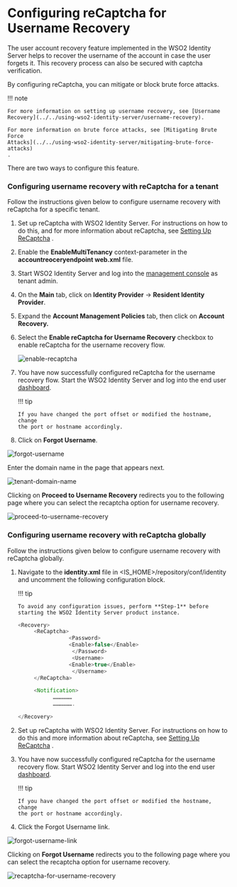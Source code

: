 # Configuring reCaptcha for Username Recovery

The user account recovery feature implemented in the WSO2 Identity
Server helps to recover the username of the account in case the user
forgets it. This recovery process can also be secured with captcha
verification.

By configuring reCaptcha, you can mitigate or block brute force attacks.

!!! note
    
    For more information on setting up username recovery, see [Username
    Recovery](../../using-wso2-identity-server/username-recovery).
    
    For more information on brute force attacks, see [Mitigating Brute Force
    Attacks](../../using-wso2-identity-server/mitigating-brute-force-attacks)
    .
    

There are two ways to configure this feature.

### Configuring username recovery with reCaptcha for a tenant

Follow the instructions given below to configure username recovery with
reCaptcha for a specific tenant.

1.  Set up reCaptcha with WSO2 Identity Server. For instructions on how
    to do this, and for more information about reCaptcha, see [Setting
    Up
    ReCaptcha](../../using-wso2-identity-server/setting-up-recaptcha)
    .
2.  Enable the **EnableMultiTenancy** context-parameter in the
    **accountreoceryendpoint web.xml** file.
3.  Start WSO2 Identity Server and log into the [management
    console](https://localhost:9443/carbon/admin/login.jsp) as tenant
    admin.
4.  On the **Main** tab, click on **Identity Provider** → **Resident
    Identity Provider**.

5.  Expand the **Account Management Policies** tab, then click on
    **Account Recovery.**

6.  Select the **Enable reCaptcha for Username Recovery** checkbox to
    enable reCaptcha for the username recovery flow.

    ![enable-recaptcha](../../assets/img/using-wso2-identity-server/enable-recaptcha.png)

7.  You have now successfully configured reCaptcha for the username
    recovery flow. Start the WSO2 Identity Server and log into the end
    user [dashboard](https://localhost:9443/dashboard).

    !!! tip
    
        If you have changed the port offset or modified the hostname, change
        the port or hostname accordingly.
    

8.  Click on **Forgot Username**.

![forgot-username](../../assets/img/using-wso2-identity-server/forgot-username.png)

  

Enter the domain name in the page that appears next.

![tenant-domain-name](../../assets/img/using-wso2-identity-server/tenant-domain-name.png)

  

Clicking on **Proceed to Username Recovery** redirects you to the
following page where you can select the recaptcha option for username
recovery.


![proceed-to-username-recovery](../../assets/img/using-wso2-identity-server/proceed-to-username-recovery.png)

### Configuring username recovery with reCaptcha globally

Follow the instructions given below to configure username recovery with
reCaptcha globally.  

1.  Navigate to the **identity.xml** file in
    \<IS\_HOME\>/repository/conf/identity and uncomment the following
    configuration block.

    !!! tip
    
        To avoid any configuration issues, perform **Step-1** before
        starting the WSO2 Identity Server product instance.
    

    ``` java
    <Recovery>
         <ReCaptcha>
                    <Password>
                    <Enable>false</Enable>
                     </Password>
                     <Username>
                    <Enable>true</Enable>
                     </Username>
         </ReCaptcha>

         <Notification>
               ………………
               ……………….

    </Recovery>
    ```

2.  Set up reCaptcha with WSO2 Identity Server. For instructions on how
    to do this and more information about reCaptcha, see [Setting Up
    ReCaptcha](../../using-wso2-identity-server/setting-up-recaptcha)
    .

3.  You have now successfully configured reCaptcha for the username
    recovery flow. Start WSO2 Identity Server and log into the end user
    [dashboard](https://localhost:9443/dashboard).

    !!! tip
    
        If you have changed the port offset or modified the hostname, change
        the port or hostname accordingly.
    

4.  Click the Forgot Username link.

![forgot-username-link](../../assets/img/using-wso2-identity-server/forgot-username-link.png)

  

Clicking on **Forgot Username** redirects you to the following page
where you can select the recaptcha option for username recovery.

![recaptcha-for-username-recovery](../../assets/img/using-wso2-identity-server/recaptcha-for-username-recovery.png)

  
  
  
